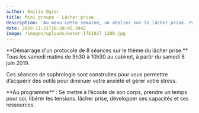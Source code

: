 ```yaml
---
author: Emilie Ogier
title: Mini groupe - Lâcher prise
description: 'Au menu cette semaine, un atelier sur le lâcher prise. Prenez un rendez-vous!'
date: 2019-11-21T16:20:45.344Z
image: /images/uploads/water-1761027_1280.jpg
---
```

\*\*Démarrage d'un protocole de 8 séances sur le thème du lâcher prise.\*\* Tous les samedi matins de 9h30 à 10h30 au cabinet, à partir du samedi 8 juin 2019.

Ces séances de sophrologie sont construites pour vous permettre  d’acquérir des outils pour diminuer votre anxiété et gérer votre stress.

\*\*Au programme\*\* : Se mettre à l’écoute de son corps, prendre un temps pour soi, libérer les tensions. lâcher prise, développer ses capacités et ses ressources.
